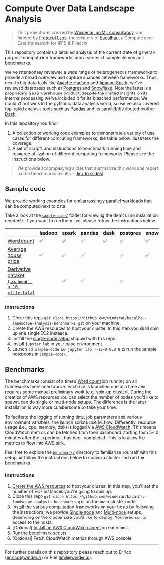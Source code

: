 # Compute Over Data Landscape Analysis

> This project was created by [Winder.ai, an ML consultancy](https://winder.ai/), and funded by [Protocol Labs](https://protocol.ai/), the creators of [Bacalhau](https://github.com/filecoin-project/bacalhau), a Compute over Data framework for IPFS & Filecoin

This repository contains a detailed analysis of the current state of general-purpose computation frameworks and a series of sample demos and benchmarks.

We've intentionally reviewed a wide range of heterogeneous frameworks to provide a broad overview and capture nuances between frameworks.
Thus, next to big data tools like [Apache Hadoop](https://hadoop.apache.org/) and [Apache Spark](https://spark.apache.org/), we've reviewed databases such as [Postgres](https://www.postgresql.org/) and [Snowflake](https://www.snowflake.com/). 
Note the latter is a proprietary SaaS warehouse product, despite the  limited insights on its internal processing we've included it for its blazoned performance.
We couldn't not wink to the pythonic data analysis world, so we've also covered top-rated analysis tools such as [Pandas](https://pandas.pydata.org/) and its parallel/distributed brother [Dask](https://dask.org/).




In this repository you find: 
1. A collection of working code examples to demonstrate a variety of use cases for different computing frameworks, the table below illustrates the coverage.
2. A set of scripts and instructions to benchmark running time and resource utilization of different computing frameworks. Please see the instructions below.

> We provide accompanying slides that summarize this work and report on the benchmarks results - [[link to slides](https://docs.google.com/presentation/d/1wOh-ASGshgc1Ivkoyaz9zGpVGTxX9LDMZQB4-eXOBP4/edit?usp=sharing)].

## Sample code

We provide working examples for [embarrassingly parallel](https://en.wikipedia.org/wiki/Embarrassingly_parallel) workloads that can be computed next to data.

Take a look at the [`sample-code/`](./sample-code) folder for viewing the demos (no installation needed!). 
If you want to run them live, please follow the instructions below.


|                     | hadoop             | spark              | pandas             | dask               | postgres           | snowflake          |
|---------------------|--------------------|--------------------|--------------------|--------------------|--------------------|--------------------|
| [Word count](./sample-code/word-count)          | :white_check_mark: | :white_check_mark: | :white_check_mark: | :white_check_mark: | :white_check_mark: | :white_check_mark: |
| [Average house price](./sample-code/average-house-price) | :white_check_mark: | :white_check_mark: | :white_check_mark: |                    | :white_check_mark: | :white_check_mark: |
| [Derivative dataset (i.e. `head -n 10 <file.txt>`)](./sample-code/derivative-dataset)  |                    | :white_check_mark: | :white_check_mark: |                    | :white_check_mark: |                    |

### Instructions

1. Clone this repo `git clone https://github.com/winderai/bacalhau-landscape-analysis-benchmarks.git` on your machine.
1. [Create the AWS resources](installation/AWS.md) to host your cluster. In this step you shall spin up one single EC2 instance.
1. Install the [single-node setup](./installation/SINGLE-NODE.md) shipped with this repo.
1. Install `jupyter lab` in your base environment.
1. Launch `cd sample-code && jupyter lab --ip=0.0.0.0` to run the sample notebooks in `sample-code/`.

## Benchmarks

The benchmarks consist of a timed [Word count](https://en.wikipedia.org/wiki/Word_count) job running on all frameworks mentioned above.
Each run is launched one at a time and requires some manual preliminary work (e.g. spin-up cluster).
During the creation of AWS resources you can select the number of nodes you'd like to spawn, can do single or multi-node setups.
The difference is the latter installation is way more cumbersome so take your time.

To facilitate the logging of running time, job parameters and various environment variables, the launch scripts use [MLflow](https://mlflow.org/).
Differently, resource usage (i.e., cpu, memory, disk) is logged via [AWS CloudWatch](https://docs.aws.amazon.com/AmazonCloudWatch/latest/monitoring/WhatIsCloudWatch.html).
This means CloudWatch metrics can be fetched from their dashboard starting from 5-10 minutes after the experiment has been completed.
This is to allow the metrics to flow into AWS sink.

Feel free to explore the [`benchmark/`](./benchmark) directory to familiarize yourself with this setup, or follow the instructions below to spawn a cluster and run the benchmarks.

### Instructions

1. [Create the AWS resources](installation/AWS.md) to host your cluster. In this step, you'll set the number of EC2 instances you're going to spin up.
1. Clone this repo `git clone https://github.com/winderai/bacalhau-landscape-analysis-benchmarks.git` on the main cluster node.
1. Install the various computation frameworks on your hosts by following the instructions, we provide [Single-node](installation/SINGLE-NODE.md) and [Multi-node](installation/MULTI-NODE.md) setups, depending on the cluster size you'd like to deploy. You need `ssh` to access to the hosts.
1. [Optional] [Install an AWS CloudWatch agent](installation/CLOUDWATCH.md) on each host.
1. [Run the benchmark](benchmark/README.md) scripts.
1. [Optional] Fetch CloudWatch metrics through AWS console.

---

For further details on this repository please reach out to Enrico (enrico@winder.ai) or Phil (phil@winder.ai).
